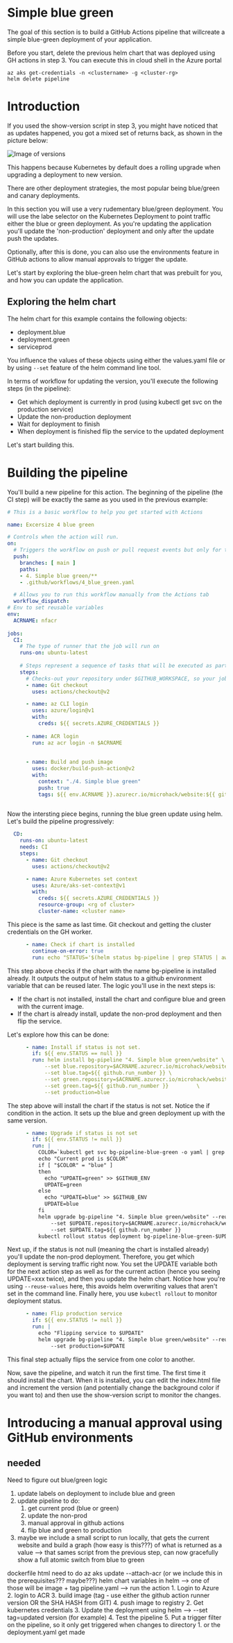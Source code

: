 # Simple blue green
The goal of this section is to build a GitHub Actions pipeline that willcreate a simple blue-green deployment of your application.

Before you start, delete the previous helm chart that was deployed using GH actions in step 3. You can execute this in cloud shell in the Azure portal
```
az aks get-credentials -n <clustername> -g <cluster-rg>
helm delete pipeline
```

# Introduction
If you used the show-version script in step 3, you might have noticed that as updates happened, you got a mixed set of returns back, as shown in the picture below:

![Image of versions](versions.png)

This happens because Kubernetes by default does a rolling upgrade when upgrading a deployment to new version. 

There are other deployment strategies, the most popular being blue/green and canary deployments. 

In this section you will use a very rudementary blue/green deployment. You will use the labe selector on the Kubernetes Deployment to point traffic either the blue or green deployment. As you're updating the application you'll update the 'non-production' deployment and only after the update push the updates.

Optionally, after this is done, you can also use the environments feature in GitHub actions to allow manual approvals to trigger the update.

Let's start by exploring the blue-green helm chart that was prebuilt for you, and how you can update the application.

## Exploring the helm chart
The helm chart for this example contains the following objects:
- deployment.blue
- deployment.green
- serviceprod

You influence the values of these objects using either the values.yaml file or by using ```--set``` feature of the helm command line tool.

In terms of workflow for updating the version, you'll execute the following steps (in the pipeline):
- Get which deployment is currently in prod (using kubectl get svc on the production service)
- Update the non-production deployment
- Wait for deployment to finish
- When deployment is finished flip the service to the updated deployment

Let's start building this.

# Building the pipeline
You'll build a new pipeline for this action. The beginning of the pipeline (the CI step) will be exactly the same as you used in the previous example:

```yaml
# This is a basic workflow to help you get started with Actions

name: Excersize 4 blue green

# Controls when the action will run. 
on:
  # Triggers the workflow on push or pull request events but only for the main branch
  push:
    branches: [ main ]
    paths: 
    - 4. Simple blue green/**
    - .github/workflows/4_blue_green.yaml

  # Allows you to run this workflow manually from the Actions tab
  workflow_dispatch:
# Env to set reusable variables
env:
  ACRNAME: nfacr
  
jobs:
  CI:
    # The type of runner that the job will run on
    runs-on: ubuntu-latest
    
    # Steps represent a sequence of tasks that will be executed as part of the job
    steps:
      # Checks-out your repository under $GITHUB_WORKSPACE, so your job can access it
      - name: Git checkout
        uses: actions/checkout@v2

      - name: az CLI login
        uses: azure/login@v1
        with:
          creds: ${{ secrets.AZURE_CREDENTIALS }}
      
      - name: ACR login
        run: az acr login -n $ACRNAME
        
      
      - name: Build and push image
        uses: docker/build-push-action@v2
        with:
          context: "./4. Simple blue green"
          push: true
          tags: ${{ env.ACRNAME }}.azurecr.io/microhack/website:${{ github.run_number }}
          
```

Now the intersting piece begins, running the blue green update using helm. Let's build the pipeline progressively:
```yaml
  CD:
    runs-on: ubuntu-latest
    needs: CI
    steps:
      - name: Git checkout
        uses: actions/checkout@v2

      - name: Azure Kubernetes set context
        uses: Azure/aks-set-context@v1
        with:
          creds: ${{ secrets.AZURE_CREDENTIALS }}
          resource-group: <rg of cluster>
          cluster-name: <cluster name>
```
This piece is the same as last time. Git checkout and getting the cluster credentials on the GH worker.
```yaml
      - name: Check if chart is installed
        continue-on-error: true
        run: echo "STATUS='$(helm status bg-pipeline | grep STATUS | awk -F ' ' '{print $2}')'" >> $GITHUB_ENV
```
This step above checks if the chart with the name bg-pipeline is installed already. It outputs the output of helm status to a github environment variable that can be reused later. The logic you'll use in the next steps is:
- If the chart is not installed, install the chart and configure blue and green with the current image.
- If the chart is already install, update the non-prod deployment and then flip the service.

Let's explore how this can be done:
```yaml
      - name: Install if status is not set.
        if: ${{ env.STATUS == null }}
        run: helm install bg-pipeline "4. Simple blue green/website" \
            --set blue.repository=$ACRNAME.azurecr.io/microhack/website \
            --set blue.tag=${{ github.run_number }} \
            --set green.repository=$ACRNAME.azurecr.io/microhack/website \
            --set green.tag=${{ github.run_number }}         \
            --set production=blue       
```
The step above will install the chart if the status is not set. Notice the if condition in the action. It sets up the blue and green deployment up with the same version.
```yaml
      - name: Upgrade if status is not set
        if: ${{ env.STATUS != null }}
        run: |
          COLOR=`kubectl get svc bg-pipeline-blue-green -o yaml | grep " color" | awk -F ' ' '{print $2}'`
          echo "Current prod is $COLOR"
          if [ "$COLOR" = "blue" ]
          then
            echo "UPDATE=green" >> $GITHUB_ENV
            UPDATE=green
          else
            echo "UPDATE=blue" >> $GITHUB_ENV
            UPDATE=blue
          fi
          helm upgrade bg-pipeline "4. Simple blue green/website" --reuse-values \
              --set $UPDATE.repository=$ACRNAME.azurecr.io/microhack/website \
              --set $UPDATE.tag=${{ github.run_number }} 
          kubectl rollout status deployment bg-pipeline-blue-green-$UPDATE
```
Next up, if the status is not null (meaning the chart is installed already) you'll update the non-prod deployment. Therefore, you get which deployment is serving traffic right now. You set the UPDATE variable both for the next action step as well as for the current action (hence you seeing UPDATE=xxx twice), and then you update the helm chart. Notice how you're using ```--reuse-values``` here, this avoids helm overwriting values that aren't set in the command line.
Finally here, you use ```kubectl rollout``` to monitor deployment status.
```yaml
      - name: Flip production service
        if: ${{ env.STATUS != null }}
        run: |
          echo "Flipping service to $UPDATE"
          helm upgrade bg-pipeline "4. Simple blue green/website" --reuse-values \
              --set production=$UPDATE
```
This final step actually flips the service from one color to another. 

Now, save the pipeline, and watch it run the first time. The first time it should install the chart.
When it is installed, you can edit the index.html file and increment the version (and potentially change the background color if you want to) and then use the show-version script to monitor the changes.

# Introducing a manual approval using GitHub environments


## needed
Need to figure out blue/green logic
1. update labels on deployment to include blue and green
2. update pipeline to do:
    1. get current prod (blue or green)
    2. update the non-prod
    3. manual approval in github actions
    4. flip blue and green to production
3. maybe we include a small script to run locally, that gets the current website and build a graph (how easy is this???) of what is returned as a value
--> that sames script from the previous step, can now gracefully show a full atomic switch from blue to green



dockerfile
html
need to do az aks update --attach-acr (or we include this in the prerequisites??? maybe???)
helm chart
    variables in helm --> one of those will be image + tag
pipeline.yaml --> run the action
    1. Login to Azure
    2. login to ACR
    3. build image (tag - use either the github action runner version OR the SHA HASH from GIT)
    4. push image to registry
    2. Get kubernetes credentials
    3. Update the deployment using helm --> --set tag=updated version (for example)
    4. Test the pipeline
    5. Put a trigger filter on the pipeline, so it only get triggered when changes to directory 1. or the deployment.yaml get made